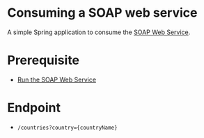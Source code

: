 # Consuming a SOAP web service
A simple Spring application to consume the [SOAP Web Service](https://github.com/shadman-ahmed/spring-produce-soap). 
# Prerequisite
- [Run the SOAP Web Service](https://github.com/shadman-ahmed/spring-produce-soap)

# Endpoint
- `/countries?country={countryName}` 
